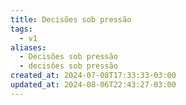 ```yaml
---
title: Decisões sob pressão
tags:
  - v1
aliases:
  - Decisões sob pressão
  - decisões sob pressão
created_at: 2024-07-08T17:33:33-03:00
updated_at: 2024-08-06T22:43:27-03:00
---
```


